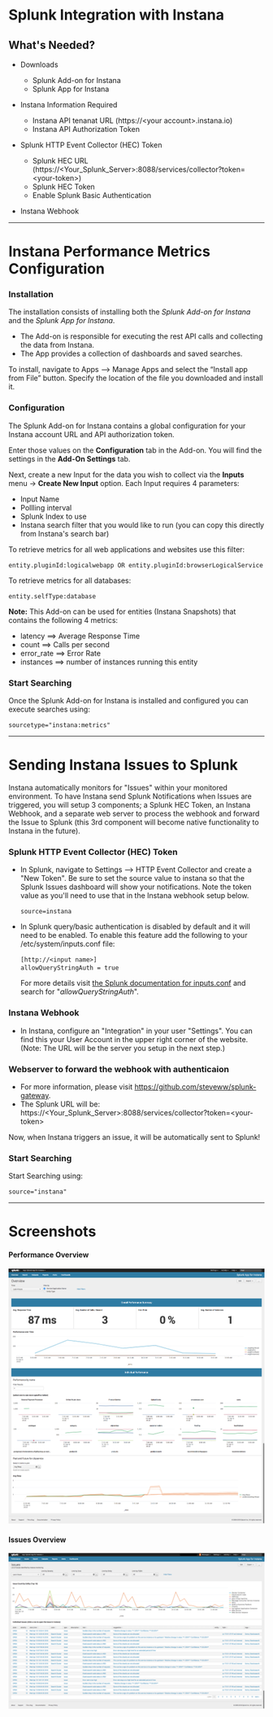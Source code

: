 # Splunk Integration with Instana


## What's Needed?
- Downloads
    - Splunk Add-on for Instana
    - Splunk App for Instana

- Instana Information Required
    - Instana API tenanat URL   (https://&lt;your account&gt;.instana.io)
    - Instana API Authorization Token

- Splunk HTTP Event Collector (HEC) Token
    - Splunk HEC URL  (https://<Your_Splunk_Server>:8088/services/collector?token=&lt;your-token&gt;)
    - Splunk HEC Token
    - Enable Splunk Basic Authentication 
    
- Instana Webhook



----  
# Instana Performance Metrics Configuration

### Installation
The installation consists of installing both the *Splunk Add-on for Instana* and the *Splunk App for Instana*.   
  - The Add-on is responsible for executing the rest API calls and collecting the data from Instana.  
  - The App provides a collection of dashboards and saved searches.  
  
To install, navigate to Apps --> Manage Apps and select the “Install app from File” button.  Specify the location of the file you downloaded and install it.   

### Configuration
The Splunk Add-on for Instana contains a global configuration for your Instana account URL and API authorization token.  

Enter those values on the **Configuration** tab in the Add-on.  You will find the settings in the **Add-On Settings** tab.

Next, create a new Input for the data you wish to collect via the **Inputs** menu -> **Create New Input** option.  Each Input requires 4 parameters:
  - Input Name 
  - Pollling interval
  - Splunk Index to use
  - Instana search filter that you would like to run (you can copy this directly from Instana's search bar)
  
  To retrieve metrics for all web applications and websites use this filter: 
  ```
  entity.pluginId:logicalwebapp OR entity.pluginId:browserLogicalService
  ```
  To retrieve metrics for all databases: 
  ```
  entity.selfType:database 
  ```
**Note:** This Add-on can be used for entities (Instana Snapshots) that contains the following 4 metrics:  
  - latency     ==> Average Response Time
  - count       ==> Calls per second
  - error_rate  ==> Error Rate
  - instances   ==> number of instances running this entity


### Start Searching
Once the Splunk Add-on for Instana is installed and configured you can execute searches using: 
```
sourcetype="instana:metrics"
```


----  
# Sending Instana Issues to Splunk

Instana automatically monitors for "Issues" within your monitored environment.  To have Instana send Splunk Notifications when Issues are triggered, you will setup 3 components; a Splunk HEC Token, an Instana Webhook, and a separate web server to process the webhook and forward the Issue to Splunk (this 3rd component will become native functionality to Instana in the future).  

### Splunk HTTP Event Collector (HEC) Token
- In Splunk, navigate to Settings --> HTTP Event Collector and create a "New Token".  Be sure to set the source value to instana so that the Splunk Issues dashboard will show your notifications. Note the token value as you'll need to use that in the Instana webhook setup below. 
    ```
    source=instana
    ```
- In Splunk query/basic authentication is disabled by default and it will need to be enabled.  To enable this feature add the following to your <Splunk Home>/etc/system/inputs.conf file:
    ```
    [http://<input name>]
    allowQueryStringAuth = true
    ```
    
    For more details visit <a href="https://docs.splunk.com/Documentation/Splunk/7.0.3/Admin/Inputsconf">the Splunk documentation for inputs.conf</a> and search for "_allowQueryStringAuth_".  

### Instana Webhook
- In Instana, configure an "Integration" in your user "Settings".   You can find this your User Account in the upper right corner of the website.  (Note:  The URL will be the server you setup in the next step.)
    
### Webserver to forward the webhook with authenticaion
- For more information, please visit <a href="https://github.com/steveww/splunk-gateway ">https://github.com/steveww/splunk-gateway</a>.
- The Splunk URL will be: https://<Your_Splunk_Server>:8088/services/collector?token=&lt;your-token&gt; 


Now, when Instana triggers an issue, it will be automatically sent to Splunk!   


### Start Searching
Start Searching using: 
```
source="instana"
```

----  
# Screenshots
#### Performance Overview
<a href="images/Splunk_instana0.png" rel="Performance Screenshot"><img src="images/Splunk_instana0.png" alt="Performance Screenshot" /></a>

#### Issues Overview
<a href="images/Splunk_Instana_Issues.png" rel="Issues Screenshot"><img src="images/Splunk_Instana_Issues.png" alt="Issues Screenshot" /></a>

